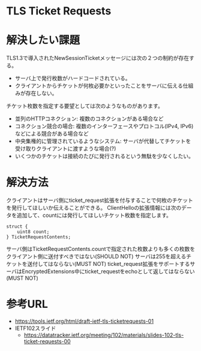 # TLS Ticket Requests

# 解決したい課題
TLS1.3で導入されたNewSessionTicketメッセージには次の２つの制約が存在する。
- サーバ上で発行枚数がハードコードされている。
- クライアントからチケットが何枚必要かといったことをサーバに伝える仕組みが存在しない。

チケット枚数を指定する要望としては次のようなものがあります。
- 並列のHTTPコネクション: 複数のコネクションがある場合など
- コネクション競合の場合: 複数のインターフェースやプロトコル(IPv4, IPv6)などによる競合がある場合など
- 中央集権的に管理されているようなシステム: サーバが代替してチケットを受け取りクライアントに渡すような場合(?)
- いくつかのチケットは接続のたびに発行されるという無駄を少なくしたい。

# 解決方法
クライアントはサーバ側にticket_request拡張を付与することで何枚のチケットを発行してほしいか伝えることができる。
ClientHelloの拡張情報には次のデータを追加して、countには発行してほしいチケット枚数を指定します。
```
struct {
    uint8 count;
} TicketRequestContents;
```

サーバ側はTicketRequestContents.countで指定された枚数よりも多くの枚数をクライアント側に送付すべきではない(SHOULD NOT)
サーバは255を超えるチケットを送付してはならない(MUST NOT)
ticket_request拡張をサポートするサーバはEncryptedExtensions中にticket_requestをechoとして返してはならない(MUST NOT)

# 参考URL
- https://tools.ietf.org/html/draft-ietf-tls-ticketrequests-01
- IETF102スライド
  - https://datatracker.ietf.org/meeting/102/materials/slides-102-tls-ticket-requests-00
